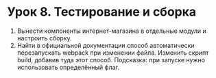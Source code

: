 # Урок 8. Тестирование и сборка

1) Вынести компоненты интернет-магазина в отдельные модули и настроить сборку.
2) Найти в официальной документации способ автоматически перезапускать webpack при изменении файла. Изменить скрипт build, добавив туда этот способ. Подсказка: при запуске нужно использовать определённый флаг.
